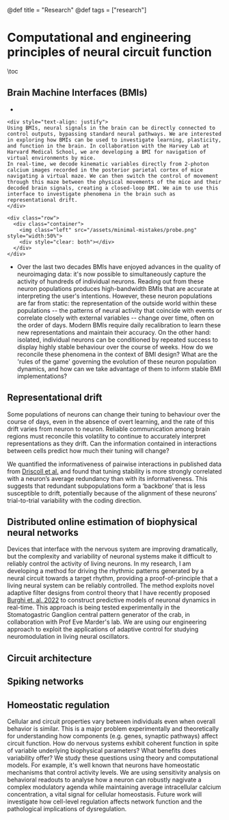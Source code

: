@def title = "Research"
@def tags = ["research"]


# Computational and engineering principles of neural circuit function

\toc

## Brain Machine Interfaces (BMIs)
-
~~~
<div style="text-align: justify">
Using BMIs, neural signals in the brain can be directly connected to control outputs, bypassing standard neural pathways. We are interested in exploring how BMIs can be used to investigate learning, plasticity, and function in the brain. In collaboration with the Harvey Lab at Harvard Medical School, we are developing a BMI for navigation of virtual environments by mice. 
In real-time, we decode kinematic variables directly from 2-photon calcium images recorded in the posterior parietal cortex of mice navigating a virtual maze. We can then switch the control of movement through this maze between the physical movements of the mice and their decoded brain signals, creating a closed-loop BMI. We aim to use this interface to investigate phenomena in the brain such as representational drift.
</div>
~~~

~~~
<div class="row">
  <div class="container">
    <img class="left" src="/assets/minimal-mistakes/probe.png" style="width:50%">
    <div style="clear: both"></div>      
  </div>
</div>
~~~

- Over the last two decades BMIs have enjoyed advances in the quality of neuroimaging data: it's now possible to simultaneously capture the activity of hundreds of individual neurons. Reading out from these neuron populations produces high-bandwidth BMIs that are accurate at interpreting the user's intentions. However, these neuron populations are far from static: the representation of the outside world within these populations -- the patterns of neural activity that coincide with events or correlate closely with external variables -- change over time, often on the order of days. Modern BMIs require daily recalibration to learn these new representations and maintain their accuracy. On the other hand: isolated, individual neurons can be conditioned by repeated success to display highly stable behaviour over the course of weeks. How do we reconcile these phenomena in the context of BMI design? What are the 'rules of the game' governing the evolution of these neuron population dynamics, and how can we take advantage of them to inform stable BMI implementations?  

## Representational drift

Some populations of neurons can change their tuning to behaviour over the course of days, even in the absence of overt learning, and the rate of this drift varies from neuron to neuron. Reliable communication among brain regions must reconcile this volatility to continue to accurately interpret representations as they drift. Can the information contained in interactions between cells predict how much their tuning will change? 

We quantified the informativeness of pairwise interactions in published data from [Driscoll et al.](https://www.sciencedirect.com/science/article/pii/S0092867417308280) and found that tuning stability is more strongly correlated with a neuron’s average redundancy than with its informativeness. This suggests that redundant subpopulations form a ‘backbone’ that is less susceptible to drift, potentially because of the alignment of these neurons’ trial-to-trial variability with the coding direction.

## Distributed online estimation of biophysical neural networks

Devices that interface with the nervous system are improving dramatically, but the complexity and variability of neuronal systems make it difficult to reliably control the activity of living neurons. In my research, I am developing a method for driving the rhythmic patterns generated by a neural circuit towards a target rhythm, providing a proof-of-principle that a living neural system can be reliably controlled. The method exploits novel adaptive filter designs from control theory that I have recently proposed [Burghi et. al. 2022](https://arxiv.org/pdf/2204.01472.pdf) to construct predictive models of neuronal dynamics in real-time. This approach is being tested experimentally in the Stomatogastric Ganglion central pattern generator of the crab, in collaboration with Prof Eve Marder's lab. We are using our engineering approach to exploit the applications of adaptive control for studying neuromodulation in living neural oscillators.

## Circuit architecture

## Spiking networks

## Homeostatic regulation

Cellular and circuit properties vary between individuals even when overall behavior is similar. This is a major problem experimentally and theoretically for understanding how components (e.g. genes, synaptic pathways) affect circuit function. How do nervous systems exhibit coherent function in spite of variable underlying biophysical parameters? What benefits does variability offer? We study these questions using theory and computational models. For example, it's well known that neurons have homeostatic mechanisms that control activity levels. We are using sensitivity analysis on behavioral readouts to analyse how a neuron can robustly nagivate a complex modulatory agenda while maintaining average intracellular calcium concentration, a vital signal for cellular homeostasis. 
Future work will investigate how cell-level regulation affects network function and the pathological implications of dysregulation.


